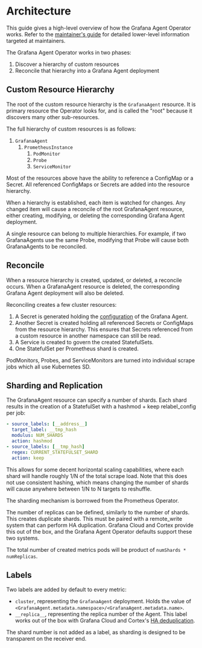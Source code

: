 # Architecture

This guide gives a high-level overview of how the Grafana Agent Operator
works. Refer to the [maintainer's guide](./maintainers-guide.md) for
detailed lower-level information targeted at maintainers.

The Grafana Agent Operator works in two phases:

1. Discover a hierarchy of custom resources
2. Reconcile that hierarchy into a Grafana Agent deployment

## Custom Resource Hierarchy

The root of the custom resource hierarchy is the `GrafanaAgent` resource. It is
primary resource the Operator looks for, and is called the "root" because it
discovers many other sub-resources.

The full hierarchy of custom resources is as follows:

1. `GrafanaAgent`
    1. `PrometheusInstance`
        1. `PodMonitor`
        2. `Probe`
        3. `ServiceMonitor`

Most of the resources above have the ability to reference a ConfigMap or a
Secret. All referenced ConfigMaps or Secrets are added into the resource
hierarchy.

When a hierarchy is established, each item is watched for changes. Any changed
item will cause a reconcile of the root GrafanaAgent resource, either
creating, modifying, or deleting the corresponding Grafana Agent deployment.

A single resource can belong to multiple hierarchies. For example, if two
GrafanaAgents use the same Probe, modifying that Probe will cause both
GrafanaAgents to be reconciled.

## Reconcile

When a resource hierarchy is created, updated, or deleted, a reconcile occurs.
When a GrafanaAgent resource is deleted, the corresponding Grafana Agent
deployment will also be deleted.

Reconciling creates a few cluster resources:

1. A Secret is generated holding the
   [configuration](../configuration-reference.md) of the Grafana Agent.
2. Another Secret is created holding all referenced Secrets or ConfigMaps from
   the resource hierarchy. This ensures that Secrets referenced from a custom
   resource in another namespace can still be read.
3. A Service is created to govern the created StatefulSets.
4. One StatefulSet per Prometheus shard is created.

PodMonitors, Probes, and ServiceMonitors are turned into individual scrape jobs
which all use Kubernetes SD.

## Sharding and Replication

The GrafanaAgent resource can specify a number of shards. Each shard results in
the creation of a StatefulSet with a hashmod + keep relabel_config per job:

```yaml
- source_labels: [__address__]
  target_label: __tmp_hash
  modulus: NUM_SHARDS
  action: hashmod
- source_labels: [__tmp_hash]
  regex: CURRENT_STATEFULSET_SHARD
  action: keep
```

This allows for some decent horizontal scaling capabilities, where each shard
will handle roughly 1/N of the total scrape load. Note that this does not use
consistent hashing, which means changing the number of shards will cause
anywhere between 1/N to N targets to reshuffle.

The sharding mechanism is borrowed from the Prometheus Operator.

The number of replicas can be defined, similarly to the number of shards. This
creates duplicate shards. This must be paired with a remote_write system that
can perform HA duplication. Grafana Cloud and Cortex provide this out of the
box, and the Grafana Agent Operator defaults support these two systems.

The total number of created metrics pods will be product of `numShards *
numReplicas`.

## Labels

Two labels are added by default to every metric:

- `cluster`, representing the `GrafanaAgent` deployment. Holds the value of
  `<GrafanaAgent.metadata.namespace>/<GrafanaAgent.metadata.name>`.
- `__replica__`, representing the replica number of the Agent. This label works
   out of the box with Grafana Cloud and Cortex's [HA
   deduplication](https://cortexmetrics.io/docs/guides/ha-pair-handling/).

The shard number is not added as a label, as sharding is designed to be
transparent on the receiver end.
